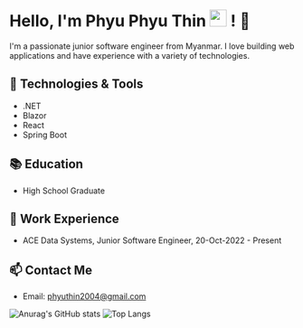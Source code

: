 # Hello, I'm Phyu Phyu Thin <img src="https://cultofthepartyparrot.com/parrots/hd/dealwithitnowparrot.gif" width="30" height="30"/> ! 👋

I'm a passionate junior software engineer from Myanmar. I love building web applications and have experience with a variety of technologies.

## 🔧 Technologies & Tools

- .NET
- Blazor
- React
- Spring Boot

## 📚 Education

- High School Graduate
  
## 💼 Work Experience

- ACE Data Systems, Junior Software Engineer, 20-Oct-2022 - Present

<!--## 🚀 Projects

- [Project 1 Name](link-to-repository)
  - Description of the project and technologies used.

- [Project 2 Name](link-to-repository)
  - Description of the project and technologies used.-->

<!--## 🏆 Certifications

- [Certification Name](link-to-certification)-->

<!--## 🌐 Personal Website/Blog

Visit my [personal website/blog](link-to-website) to explore more of my projects and articles.-->

## 📫 Contact Me

- Email: phyuthin2004@gmail.com
<!--- LinkedIn: [Your LinkedIn Profile](link-to-LinkedIn)-->

<!--## 🎉 Fun Facts

- One interesting fact about yourself.
- Your hobbies outside of programming.-->



![Anurag's GitHub stats](https://github-readme-stats.vercel.app/api?username=dabria2004&show_icons=true&theme=github_dark)
![Top Langs](https://github-readme-stats.vercel.app/api/top-langs/?username=dabria2004&hide=html,css,scss&layout=compact&theme=github_dark)
<!--![C#](https://img.shields.io/badge/c%23-%23239120.svg?style=for-the-badge&logo=c-sharp&logoColor=white)
![.Net](https://img.shields.io/badge/.NET-5C2D91?style=for-the-badge&logo=.net&logoColor=white)
![Blazor](https://img.shields.io/badge/blazor-5C2D91?style=for-the-badge&logo=blazor&logoColor=white-->
<!--
**dabria2004/dabria2004** is a ✨ _special_ ✨ repository because its `README.md` (this file) appears on your GitHub profile.

Here are some ideas to get you started:

- 🔭 I’m currently working on ...
- 🌱 I’m currently learning ...
- 👯 I’m looking to collaborate on ...
- 🤔 I’m looking for help with ...
- 💬 Ask me about ...
- 📫 How to reach me: ...
- 😄 Pronouns: ...
- ⚡ Fun fact: ...
-->
